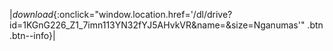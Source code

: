---
---

|_download_{:onclick="window.location.href='/dl/drive?id=1KGnG226_Z1_7imn113YN32fYJ5AHvkVR&name=&size=Nganumas'" .btn .btn--info}|

